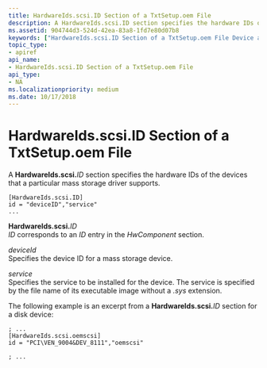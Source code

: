 ```yaml
---
title: HardwareIds.scsi.ID Section of a TxtSetup.oem File
description: A HardwareIds.scsi.ID section specifies the hardware IDs of the devices that a particular mass storage driver supports.
ms.assetid: 904744d3-524d-42ea-83a8-1fd7e80d07b8
keywords: ["HardwareIds.scsi.ID Section of a TxtSetup.oem File Device and Driver Installation"]
topic_type:
- apiref
api_name:
- HardwareIds.scsi.ID Section of a TxtSetup.oem File
api_type:
- NA
ms.localizationpriority: medium
ms.date: 10/17/2018
---
```


# HardwareIds.scsi.ID Section of a TxtSetup.oem File


A **HardwareIds.scsi.**<em>ID</em> section specifies the hardware IDs of the devices that a particular mass storage driver supports.

``` syntax
[HardwareIds.scsi.ID]
id = "deviceID","service"
...
```

<a href="" id="hardwareids-scsi-id"></a>**HardwareIds.scsi.**<em>ID</em>  
*ID* corresponds to an *ID* entry in the *HwComponent* section.

<a href="" id="deviceid"></a>*deviceId*  
Specifies the device ID for a mass storage device.

<a href="" id="service"></a>*service*  
Specifies the service to be installed for the device. The service is specified by the file name of its executable image without a *.sys* extension.

The following example is an excerpt from a **HardwareIds.scsi.**<em>ID</em> section for a disk device:

``` syntax
; ...
[HardwareIds.scsi.oemscsi]
id = "PCI\VEN_9004&DEV_8111","oemscsi"
 
; ... 
```

 

 





